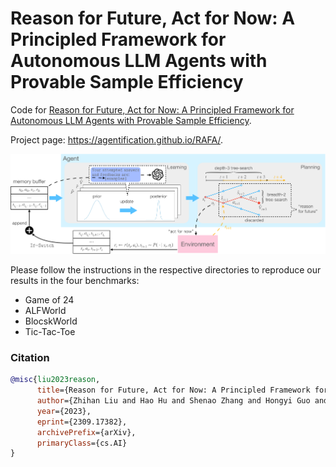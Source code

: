 # Reason for Future, Act for Now: A Principled Framework for Autonomous LLM Agents with Provable Sample Efficiency

Code for [Reason for Future, Act for Now: A Principled Framework for Autonomous LLM Agents with Provable Sample Efficiency](https://arxiv.org/abs/2309.17382).

Project page: https://agentification.github.io/RAFA/.

![RAFA diagram](./figures/rafa.svg)

Please follow the instructions in the respective directories to reproduce our results in the four benchmarks: 
* Game of 24
* ALFWorld
* BlocskWorld
* Tic-Tac-Toe



### Citation

```bibtex
@misc{liu2023reason,
      title={Reason for Future, Act for Now: A Principled Framework for Autonomous LLM Agents with Provable Sample Efficiency}, 
      author={Zhihan Liu and Hao Hu and Shenao Zhang and Hongyi Guo and Shuqi Ke and Boyi Liu and Zhaoran Wang},
      year={2023},
      eprint={2309.17382},
      archivePrefix={arXiv},
      primaryClass={cs.AI}
}
```
